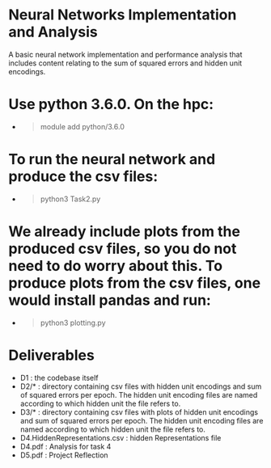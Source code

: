 # Neural Networks Implementation and Analysis
A basic neural network implementation and performance analysis that includes content relating to the sum of squared errors and hidden unit encodings.

# Use python 3.6.0. On the hpc:
- > module add python/3.6.0

# To run the neural network and produce the csv files:
- > python3 Task2.py

# We already include plots from the produced csv files, so you do not need to do worry about this. To produce plots from the csv files, one would install pandas and run:
- > python3 plotting.py

# Deliverables
- D1 : the codebase itself
- D2/* : directory containing csv files with hidden unit encodings and sum of squared errors per epoch. The hidden unit encoding files are named according to which hidden unit the file refers to.
- D3/* : directory containing csv files with plots of hidden unit encodings and sum of squared errors per epoch. The hidden unit encoding files are named according to which hidden unit the file refers to.
- D4.HiddenRepresentations.csv : hidden Representations file
- D4.pdf : Analysis for task 4
- D5.pdf : Project Reflection
